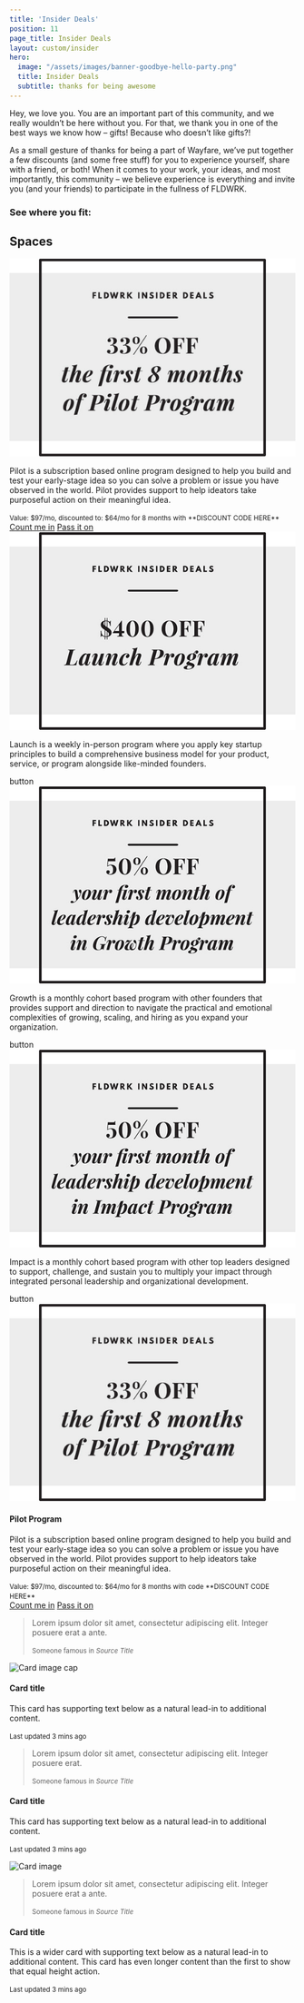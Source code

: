 ```yaml
---
title: 'Insider Deals'
position: 11
page_title: Insider Deals
layout: custom/insider
hero:
  image: "/assets/images/banner-goodbye-hello-party.png"
  title: Insider Deals
  subtitle: thanks for being awesome
---
```


Hey, we love you. You are an important part of this community, and we really wouldn’t be here without you. For that, we thank you in one of the best ways we know how – gifts! Because who doesn’t like gifts?!

As a small gesture of thanks for being a part of Wayfare, we’ve put together a few discounts (and some free stuff) for you to experience yourself, share with a friend, or both!  When it comes to your work, your ideas, and most importantly, this community – we believe experience is everything and invite you (and your friends) to participate in the fullness of FLDWRK.

### See where you fit:

## Spaces

<div class="card-deck">
  <div class="card card-borderless">
    <img class="card-img-top img-fluid" src="/assets/images/33-Pilot.jpg" alt="33% OFF Pilot Program" data-rjs="2">
    <div class="card-block px-1">
      <p class="card-text">Pilot is a subscription based online program designed to help you build and test your early-stage idea so you can solve a problem or issue you have observed in the world. Pilot provides support to help ideators take purposeful action on their meaningful idea.</p>
      <small class="card-text">Value: $97/mo, discounted to: $64/mo for 8 months with **DISCOUNT CODE HERE**</small>
    </div>
    <div class="card-deck-footer">
      <a href="{{ program.url }}" class="btn btn-primary btn-block">Count me in</a>
      <a href="{{ program.url }}" class="btn btn-primary btn-block">Pass it on</a>
    </div>
  </div>
  <div class="card card-borderless">
    <img class="card-img-top img-fluid" src="/assets/images/400-Launch.jpg" alt="$400 OFF Launch Program" data-rjs="2">
    <div class="card-block px-1">
      <p class="card-text">Launch is a weekly in-person program where you apply key startup principles to build a comprehensive business model for your product, service, or program alongside like-minded founders.</p>
    </div>
    <div class="card-deck-footer">
      button
    </div>
  </div>
  <div class="card card-borderless">
    <img class="card-img-top img-fluid" src="/assets/images/Growth-50-Off.jpg" alt="50% OFF Growth Program" data-rjs="2">
    <div class="card-block px-1">
      <p class="card-text">Growth is a monthly cohort based program with other founders that provides support and direction to navigate the practical and emotional complexities of growing, scaling, and hiring as you expand your organization.</p>
    </div>
    <div class="card-deck-footer">
      button
    </div>
  </div>
  <div class="card card-borderless">
    <img class="card-img-top img-fluid" src="/assets/images/Impact-50-Off.jpg" alt="50% OFF Impact Program" data-rjs="2">
    <div class="card-block px-1">
      <p class="card-text">Impact is a monthly cohort based program with other top leaders designed to support, challenge, and sustain you to multiply your impact through integrated personal leadership and organizational development.</p>
    </div>
    <div class="card-deck-footer">
      button
    </div>
  </div>
</div>

<div class="card-columns">
  <div class="card card-borderless">
    <img class="card-img-top img-fluid" src="/assets/images/33-Pilot.jpg" alt="Card image cap">
    <div class="card-block">
      <h4 class="card-title">Pilot Program</h4>
      <p class="card-text">Pilot is a subscription based online program designed to help you build and test your early-stage idea so you can solve a problem or issue you have observed in the world. Pilot provides support to help ideators take purposeful action on their meaningful idea.</p>
      <small class="card-text">Value: $97/mo, discounted to: $64/mo for 8 months with code **DISCOUNT CODE HERE**</small>
    </div>
    <div class="card-footer card-deck-footer">
      <a href="{{ program.url }}" class="btn btn-primary btn-block">Count me in</a>
      <a href="{{ program.url }}" class="btn btn-primary btn-block">Pass it on</a>
    </div>
  </div>
  <div class="card p-3">
    <blockquote class="card-block card-blockquote">
      <p>Lorem ipsum dolor sit amet, consectetur adipiscing elit. Integer posuere erat a ante.</p>
      <footer>
        <small class="text-muted">
          Someone famous in <cite title="Source Title">Source Title</cite>
        </small>
      </footer>
    </blockquote>
  </div>
  <div class="card">
    <img class="card-img-top img-fluid" src="..." alt="Card image cap">
    <div class="card-block">
      <h4 class="card-title">Card title</h4>
      <p class="card-text">This card has supporting text below as a natural lead-in to additional content.</p>
      <p class="card-text"><small class="text-muted">Last updated 3 mins ago</small></p>
    </div>
  </div>
  <div class="card card-inverse card-primary p-3 text-center">
    <blockquote class="card-blockquote">
      <p>Lorem ipsum dolor sit amet, consectetur adipiscing elit. Integer posuere erat.</p>
      <footer>
        <small>
          Someone famous in <cite title="Source Title">Source Title</cite>
        </small>
      </footer>
    </blockquote>
  </div>
  <div class="card text-center">
    <div class="card-block">
      <h4 class="card-title">Card title</h4>
      <p class="card-text">This card has supporting text below as a natural lead-in to additional content.</p>
      <p class="card-text"><small class="text-muted">Last updated 3 mins ago</small></p>
    </div>
  </div>
  <div class="card">
    <img class="card-img img-fluid" src="..." alt="Card image">
  </div>
  <div class="card p-3 text-right">
    <blockquote class="card-blockquote">
      <p>Lorem ipsum dolor sit amet, consectetur adipiscing elit. Integer posuere erat a ante.</p>
      <footer>
        <small class="text-muted">
          Someone famous in <cite title="Source Title">Source Title</cite>
        </small>
      </footer>
    </blockquote>
  </div>
  <div class="card">
    <div class="card-block">
      <h4 class="card-title">Card title</h4>
      <p class="card-text">This is a wider card with supporting text below as a natural lead-in to additional content. This card has even longer content than the first to show that equal height action.</p>
      <p class="card-text"><small class="text-muted">Last updated 3 mins ago</small></p>
    </div>
  </div>
</div>
